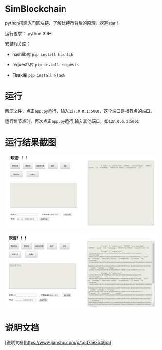 # SimBlockchain

python搭建入门区块链，了解比特币背后的原理，欢迎star！      

运行要求：    python 3.6+  

安装相关库：       

* hashlib库       `pip install hashlib`    

* requests库      `pip install requests`     

* Flsak库         `pip install Flask`  

# 运行  
  
解压文件，点击`app.py`运行，输入`127.0.0.1:5000`，这个端口是根节点的端口。  
  
运行新节点时，再次点击`app.py`运行,输入其他端口，如`127.0.0.1:5001`  

# 运行结果截图  
  
![初始界面](img/0.png)  
 
![运行界面](img/1.png)   
# 说明文档
[说明文档]https://www.jianshu.com/p/ccd7ae8b46c6
